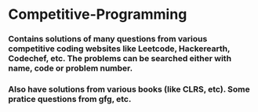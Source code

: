 # Competitive-Programming
### Contains solutions of many questions from various competitive coding websites like Leetcode, Hackerearth, Codechef, etc. The problems can be searched either with name, code or problem number.
### Also have solutions from various books (like CLRS, etc). Some pratice questions from gfg, etc.
